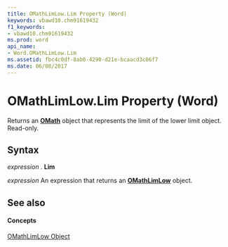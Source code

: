 ```yaml
---
title: OMathLimLow.Lim Property (Word)
keywords: vbawd10.chm91619432
f1_keywords:
- vbawd10.chm91619432
ms.prod: word
api_name:
- Word.OMathLimLow.Lim
ms.assetid: fbc4c0df-8ab0-4290-d21e-bcaacd3c06f7
ms.date: 06/08/2017
---
```



# OMathLimLow.Lim Property (Word)

Returns an  **[OMath](Word.OMath.md)** object that represents the limit of the lower limit object. Read-only.


## Syntax

 _expression_ . **Lim**

 _expression_ An expression that returns an **[OMathLimLow](Word.OMathLimLow.md)** object.


## See also


#### Concepts


[OMathLimLow Object](Word.OMathLimLow.md)

